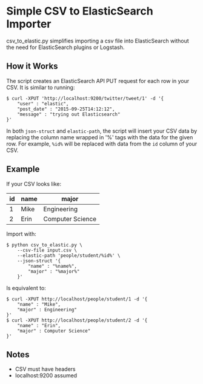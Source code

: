 # Simple CSV to ElasticSearch Importer

csv_to_elastic.py simplifies importing a csv file into ElasticSearch without the need for ElasticSearch plugins or Logstash.

## How it Works

The script creates an ElasticSearch API PUT request for 
each row in your CSV. It is similar to running:

    $ curl -XPUT 'http://localhost:9200/twitter/tweet/1' -d '{
        "user" : "elastic",
        "post_date" : "2015-09-25T14:12:12",
        "message" : "trying out Elasticsearch"
    }'

In both `json-struct` and `elastic-path`, the script will
insert your CSV data by replacing the column name wrapped in '%'
tags with the data for the given row. For example, `%id%` will be 
replaced with data from the `id` column of your CSV.

## Example

If your CSV looks like:

|  id  |  name  |      major       |
|------|--------|------------------|
|   1  |  Mike  |   Engineering    |
|   2  |  Erin  | Computer Science |

Import with:

    $ python csv_to_elastic.py \
        --csv-file input.csv \
        --elastic-path 'people/student/%id%' \
        --json-struct '{
            "name" : "%name%",
            "major" : "%major%"
        }'

Is equivalent to:

    $ curl -XPUT http://localhost/people/student/1 -d '{
        "name" : "Mike",
        "major" : Engineering"
    }'
    $ curl -XPUT http://localhost/people/student/2 -d '{
        "name" : "Erin",
        "major" : Computer Science"
    }'

## Notes
- CSV must have headers
- localhost:9200 assumed
